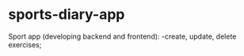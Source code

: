 # sports-diary-app

Sport app (developing backend and frontend):
-create, update, delete exercises;
